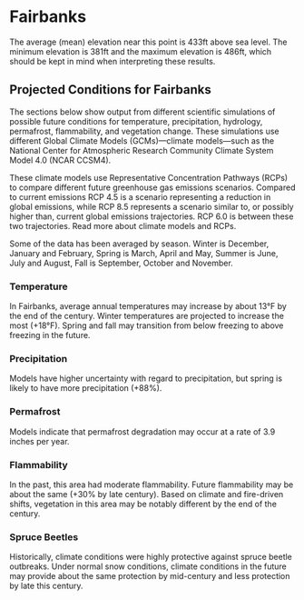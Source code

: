 # Fairbanks
The average (mean) elevation near this point is 433ft above sea level. The minimum elevation is 381ft and the maximum elevation is 486ft, which should be kept in mind when interpreting these results.

## Projected Conditions for Fairbanks
The sections below show output from different scientific simulations of possible future conditions for temperature, precipitation, hydrology, permafrost, flammability, and vegetation change. These simulations use different Global Climate Models (GCMs)—climate models—such as the National Center for Atmospheric Research Community Climate System Model 4.0 (NCAR CCSM4).

These climate models use Representative Concentration Pathways (RCPs) to compare different future greenhouse gas emissions scenarios. Compared to current emissions RCP 4.5 is a scenario representing a reduction in global emissions, while RCP 8.5 represents a scenario similar to, or possibly higher than, current global emissions trajectories. RCP 6.0 is between these two trajectories. Read more about climate models and RCPs.

Some of the data has been averaged by season. Winter is December, January and February, Spring is March, April and May, Summer is June, July and August, Fall is September, October and November.

### Temperature
In Fairbanks, average annual temperatures may increase by about 13°F by the end of the century. Winter temperatures are projected to increase the most (+18°F). Spring and fall may transition from below freezing to above freezing in the future. 
### Precipitation
Models have higher uncertainty with regard to precipitation, but spring is likely to have more precipitation (+88%). 
### Permafrost
Models indicate that permafrost degradation may occur at a rate of 3.9 inches per year. 
### Flammability
In the past, this area had moderate flammability. Future flammability may be about the same (+30% by late century). Based on climate and fire-driven shifts, vegetation in this area may be notably different by the end of the century. 
### Spruce Beetles
Historically, climate conditions were highly protective against spruce beetle outbreaks. Under normal snow conditions, climate conditions in the future may provide about the same protection by mid-century and less protection by late this century.